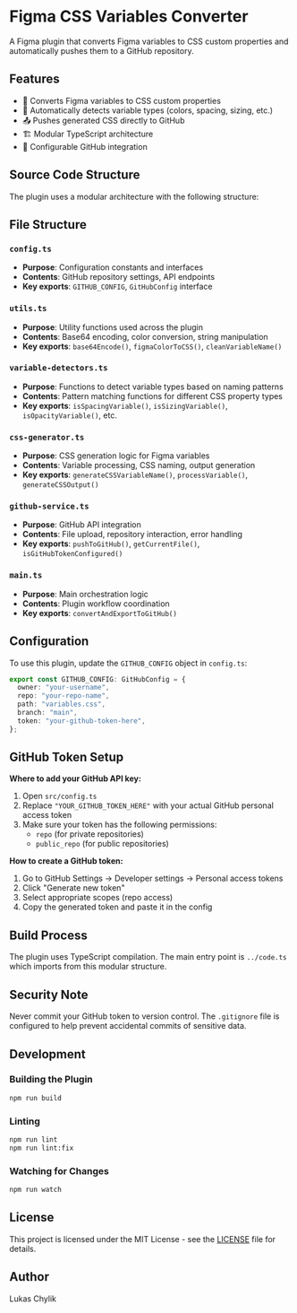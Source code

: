 # Figma CSS Variables Converter

A Figma plugin that converts Figma variables to CSS custom properties and automatically pushes them to a GitHub repository.

## Features

- 🎨 Converts Figma variables to CSS custom properties
- 🔄 Automatically detects variable types (colors, spacing, sizing, etc.)
- 📤 Pushes generated CSS directly to GitHub
- 🏗️ Modular TypeScript architecture
- 🔧 Configurable GitHub integration

## Source Code Structure

The plugin uses a modular architecture with the following structure:

## File Structure

### `config.ts`
- **Purpose**: Configuration constants and interfaces
- **Contents**: GitHub repository settings, API endpoints
- **Key exports**: `GITHUB_CONFIG`, `GitHubConfig` interface

### `utils.ts`
- **Purpose**: Utility functions used across the plugin
- **Contents**: Base64 encoding, color conversion, string manipulation
- **Key exports**: `base64Encode()`, `figmaColorToCSS()`, `cleanVariableName()`

### `variable-detectors.ts`
- **Purpose**: Functions to detect variable types based on naming patterns
- **Contents**: Pattern matching functions for different CSS property types
- **Key exports**: `isSpacingVariable()`, `isSizingVariable()`, `isOpacityVariable()`, etc.

### `css-generator.ts`
- **Purpose**: CSS generation logic for Figma variables
- **Contents**: Variable processing, CSS naming, output generation
- **Key exports**: `generateCSSVariableName()`, `processVariable()`, `generateCSSOutput()`

### `github-service.ts`
- **Purpose**: GitHub API integration
- **Contents**: File upload, repository interaction, error handling
- **Key exports**: `pushToGitHub()`, `getCurrentFile()`, `isGitHubTokenConfigured()`

### `main.ts`
- **Purpose**: Main orchestration logic
- **Contents**: Plugin workflow coordination
- **Key exports**: `convertAndExportToGitHub()`

## Configuration

To use this plugin, update the `GITHUB_CONFIG` object in `config.ts`:

```typescript
export const GITHUB_CONFIG: GitHubConfig = {
  owner: "your-username",
  repo: "your-repo-name",
  path: "variables.css",
  branch: "main",
  token: "your-github-token-here",
};
```

## GitHub Token Setup

**Where to add your GitHub API key:**

1. Open `src/config.ts`
2. Replace `"YOUR_GITHUB_TOKEN_HERE"` with your actual GitHub personal access token
3. Make sure your token has the following permissions:
   - `repo` (for private repositories)
   - `public_repo` (for public repositories)

**How to create a GitHub token:**

1. Go to GitHub Settings → Developer settings → Personal access tokens
2. Click "Generate new token"
3. Select appropriate scopes (repo access)
4. Copy the generated token and paste it in the config

## Build Process

The plugin uses TypeScript compilation. The main entry point is `../code.ts` which imports from this modular structure.

## Security Note

Never commit your GitHub token to version control. The `.gitignore` file is configured to help prevent accidental commits of sensitive data.

## Development

### Building the Plugin

```bash
npm run build
```

### Linting

```bash
npm run lint
npm run lint:fix
```

### Watching for Changes

```bash
npm run watch
```

## License

This project is licensed under the MIT License - see the [LICENSE](LICENSE) file for details.

## Author

Lukas Chylik
